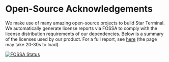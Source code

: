 # Open-Source Acknowledgements

We make use of many amazing open-source projects to build Star Terminal. We automatically generate license reports via FOSSA to comply with the license distribution requirements of our dependencies. Below is a summary of the licenses used by our product. For a full report, see [here](https://app.fossa.com/reports/24d13570-624b-4450-8c22-756e513060c9?full=true) (the page may take 20-30s to load).

[![FOSSA Status](https://app.fossa.com/api/projects/git%2Bgithub.com%2Fcommandlinedev%2Fstarterm.svg?type=large)](https://app.fossa.com/projects/git%2Bgithub.com%2Fcommandlinedev%2Fstarterm?ref=badge_large)
